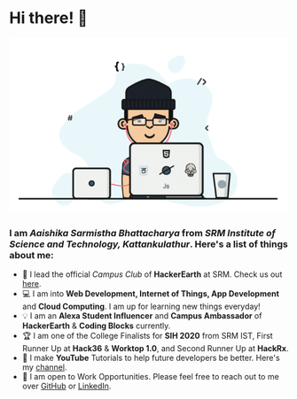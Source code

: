 # Hi there! 👋

![GIF](about.gif)
### I am *Aaishika Sarmistha Bhattacharya* from *SRM Institute of Science and Technology, Kattankulathur*. Here's a list of things about me:
- 🎯 I lead the official *Campus Club* of **HackerEarth** at SRM. Check us out [here](https://www.srmhackerearth.in).
- 💻 I am into **Web Development, Internet of Things, App Development** and **Cloud Computing**. I am up for learning new things everyday!
- 💡 I am an **Alexa Student Influencer** and **Campus Ambassador** of **HackerEarth** & **Coding Blocks** currently.
- 🏆 I am one of the College Finalists for **SIH 2020** from SRM IST, First Runner Up at **Hack36** & **Worktop 1.0**, and Second Runner Up at **HackRx**.
- 🎥 I make **YouTube** Tutorials to help future developers be better. Here's my [channel](https://www.youtube.com/c/AaishikaSBhattacharya).
- 💬 I am open to Work Opportunities. Please feel free to reach out to me over [GitHub](https://www.github.com/aaishikasb) or [LinkedIn](https://www.linkedin.com/in/aaishika).
